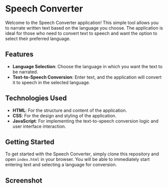 # Speech Converter

Welcome to the Speech Converter application! This simple tool allows you to narrate written text based on the language you choose. The application is ideal for those who need to convert text to speech and want the option to select their preferred language.

## Features

- **Language Selection**: Choose the language in which you want the text to be narrated.
- **Text-to-Speech Conversion**: Enter text, and the application will convert it to speech in the selected language.

## Technologies Used

- **HTML**: For the structure and content of the application.
- **CSS**: For the design and styling of the application.
- **JavaScript**: For implementing the text-to-speech conversion logic and user interface interaction.

## Getting Started

To get started with the Speech Converter, simply clone this repository and open `index.html` in your browser. You will be able to immediately start entering text and selecting a language for conversion.

## Screenshot

